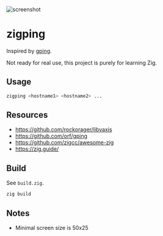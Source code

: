 ![screenshot](https://raw.github.com/plutov/zigping/master/screenshot.png)

# zigping

Inspired by [gping](https://github.com/orf/gping).

Not ready for real use, this project is purely for learning Zig.

## Usage

```bash
zigping <hostname1> <hostname2> ...
```

## Resources

- https://github.com/rockorager/libvaxis
- https://github.com/orf/gping
- https://github.com/zigcc/awesome-zig
- https://zig.guide/

## Build

See `build.zig`.

```bash
zig build
```

## Notes

- Minimal screen size is 50x25
